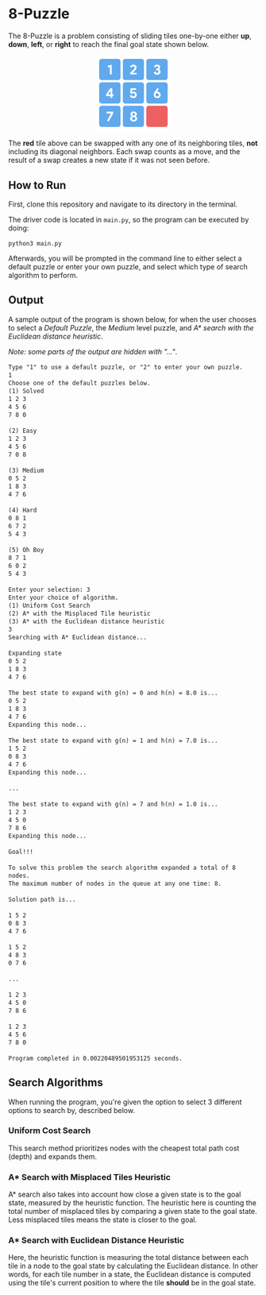 # 8-Puzzle

The 8-Puzzle is a problem consisting of sliding tiles one-by-one either **up**, **down**, **left**, or **right** to reach the final goal state shown below.

<p align="center">
  <img width="30%"src="imgs/goal_state.png">
</p>

The **red** tile above can be swapped with any one of its neighboring tiles, **not** including its diagonal neighbors. Each swap counts as a move, and the result of a swap creates a new state if it was not seen before.

## How to Run
First, clone this repository and navigate to its directory in the terminal.

The driver code is located in `main.py`, so the program can be executed by doing:
```
python3 main.py
```

Afterwards, you will be prompted in the command line to either select a default puzzle or enter your own puzzle, and select which type of search algorithm to perform.

## Output
A sample output of the program is shown below, for when the user chooses to select a *Default Puzzle*, the *Medium* level puzzle, and *A\* search with the Euclidean distance heuristic*.

*Note: some parts of the output are hidden with "..."*.
```
Type "1" to use a default puzzle, or "2" to enter your own puzzle.
1
Choose one of the default puzzles below.
(1) Solved
1 2 3
4 5 6
7 8 0

(2) Easy
1 2 3
4 5 6
7 0 8

(3) Medium
0 5 2
1 8 3
4 7 6

(4) Hard
0 8 1
6 7 2
5 4 3

(5) Oh Boy
8 7 1
6 0 2
5 4 3

Enter your selection: 3
Enter your choice of algorithm.
(1) Uniform Cost Search
(2) A* with the Misplaced Tile heuristic
(3) A* with the Euclidean distance heuristic
3
Searching with A* Euclidean distance...

Expanding state
0 5 2
1 8 3
4 7 6

The best state to expand with g(n) = 0 and h(n) = 8.0 is...
0 5 2
1 8 3
4 7 6
Expanding this node...

The best state to expand with g(n) = 1 and h(n) = 7.0 is...
1 5 2
0 8 3
4 7 6
Expanding this node...

...

The best state to expand with g(n) = 7 and h(n) = 1.0 is...
1 2 3
4 5 0
7 8 6
Expanding this node...

Goal!!!

To solve this problem the search algorithm expanded a total of 8 nodes.
The maximum number of nodes in the queue at any one time: 8.

Solution path is...

1 5 2
0 8 3
4 7 6

1 5 2
4 8 3
0 7 6

...

1 2 3
4 5 0
7 8 6

1 2 3
4 5 6
7 8 0

Program completed in 0.00220489501953125 seconds.
```

## Search Algorithms
When running the program, you're given the option to select 3 different options to search by, described below.

### Uniform Cost Search
This search method prioritizes nodes with the cheapest total path cost (depth) and expands them.

### A* Search with Misplaced Tiles Heuristic
A* search also takes into account how close a given state is to the goal state, measured by the heuristic function. The heuristic here is counting the total number of misplaced tiles by comparing a given state to the goal state. Less misplaced tiles means the state is closer to the goal.

### A* Search with Euclidean Distance Heuristic
Here, the heuristic function is measuring the total distance between each tile in a node to the goal state by calculating the Euclidean distance. In other words, for each tile number in a state, the Euclidean distance is computed using the tile's current position to where the tile **should** be in the goal state.